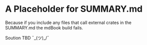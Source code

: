 # A Placeholder for SUMMARY.md

Because if you include any files that call external crates in the SUMMARY.md the mdBook build fails.

Soution TBD  ¯\_(ツ)_/¯ 
